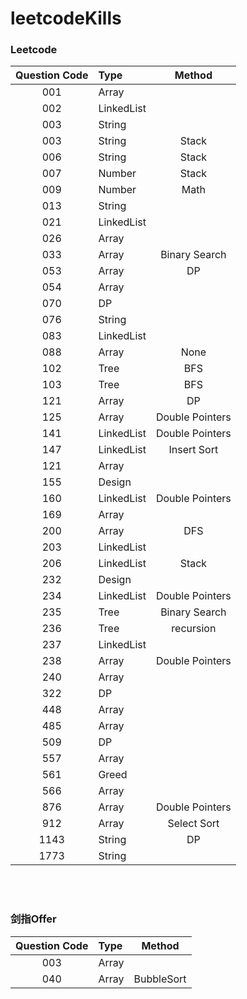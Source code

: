 # leetcodeKills
### Leetcode
|Question Code | Type  | Method |
|:---:|:---|:---:|
|001  |Array|  
|002  |LinkedList|  
|003  |String|  
|003  |String| Stack
|006  |String| Stack
|007  |Number| Stack
|009  |Number| Math
|013  |String| 
|021  |LinkedList|  
|026  |Array|  
|033  |Array| Binary Search
|053  |Array| DP  
|054  |Array| 
|070  |DP|  
|076  |String|  
|083  |LinkedList| 
|088  |Array| None  
|102  |Tree| BFS
|103  |Tree| BFS
|121  |Array| DP
|125  |Array| Double Pointers
|141  |LinkedList| Double Pointers
|147  |LinkedList| Insert Sort
|121  |Array| 
|155  |Design
|160  |LinkedList| Double Pointers
|169  |Array| 
|200  |Array| DFS
|203  |LinkedList| 
|206  |LinkedList| Stack  
|232  |Design
|234  |LinkedList| Double Pointers
|235  |Tree| Binary Search
|236  |Tree| recursion
|237  |LinkedList| 
|238  |Array| Double Pointers  
|240  |Array|  
|322  |DP| 
|448  |Array| 
|485  |Array| 
|509  |DP|  
|557  |Array|  
|561  |Greed|  
|566  |Array|  
|876  |Array| Double Pointers  
|912  |Array| Select Sort
|1143  |String| DP
|1773  |String| 




<br/>  
<br/>  

### 剑指Offer
|Question Code | Type  | Method |
|:---:|:---|:---:|
|003  |Array| 
|040  |Array| BubbleSort